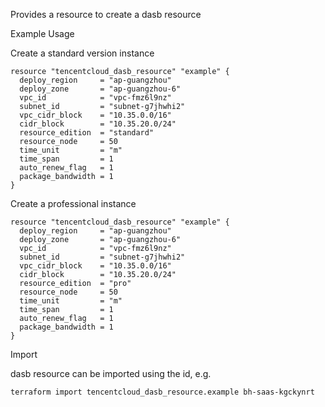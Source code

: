 Provides a resource to create a dasb resource

Example Usage

Create a standard version instance

```hcl
resource "tencentcloud_dasb_resource" "example" {
  deploy_region     = "ap-guangzhou"
  deploy_zone       = "ap-guangzhou-6"
  vpc_id            = "vpc-fmz6l9nz"
  subnet_id         = "subnet-g7jhwhi2"
  vpc_cidr_block    = "10.35.0.0/16"
  cidr_block        = "10.35.20.0/24"
  resource_edition  = "standard"
  resource_node     = 50
  time_unit         = "m"
  time_span         = 1
  auto_renew_flag   = 1
  package_bandwidth = 1
}
```

Create a professional instance

```hcl
resource "tencentcloud_dasb_resource" "example" {
  deploy_region     = "ap-guangzhou"
  deploy_zone       = "ap-guangzhou-6"
  vpc_id            = "vpc-fmz6l9nz"
  subnet_id         = "subnet-g7jhwhi2"
  vpc_cidr_block    = "10.35.0.0/16"
  cidr_block        = "10.35.20.0/24"
  resource_edition  = "pro"
  resource_node     = 50
  time_unit         = "m"
  time_span         = 1
  auto_renew_flag   = 1
  package_bandwidth = 1
}
```

Import

dasb resource can be imported using the id, e.g.

```
terraform import tencentcloud_dasb_resource.example bh-saas-kgckynrt
```
